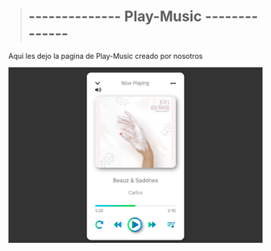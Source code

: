 > #                            -------------- Play-Music --------------

Aqui les dejo la pagina de Play-Music creado por nosotros 

<img src="Captura.PNG" alt="">
 
